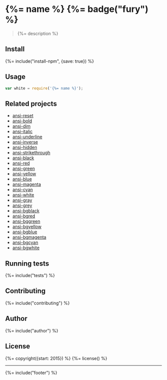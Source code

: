 # {%= name %} {%= badge("fury") %}

> {%= description %}

## Install
{%= include("install-npm", {save: true}) %}

## Usage

```js
var white = require('{%= name %}');
```

## Related projects

+ [ansi-reset](https://github.com/jonschlinkert/ansi-reset)
+ [ansi-bold](https://github.com/jonschlinkert/ansi-bold)
+ [ansi-dim](https://github.com/jonschlinkert/ansi-dim)
+ [ansi-italic](https://github.com/jonschlinkert/ansi-italic)
+ [ansi-underline](https://github.com/jonschlinkert/ansi-underline)
+ [ansi-inverse](https://github.com/jonschlinkert/ansi-inverse)
+ [ansi-hidden](https://github.com/jonschlinkert/ansi-hidden)
+ [ansi-strikethrough](https://github.com/jonschlinkert/ansi-strikethrough)
+ [ansi-black](https://github.com/jonschlinkert/ansi-black)
+ [ansi-red](https://github.com/jonschlinkert/ansi-red)
+ [ansi-green](https://github.com/jonschlinkert/ansi-green)
+ [ansi-yellow](https://github.com/jonschlinkert/ansi-yellow)
+ [ansi-blue](https://github.com/jonschlinkert/ansi-blue)
+ [ansi-magenta](https://github.com/jonschlinkert/ansi-magenta)
+ [ansi-cyan](https://github.com/jonschlinkert/ansi-cyan)
+ [ansi-white](https://github.com/jonschlinkert/ansi-white)
+ [ansi-gray](https://github.com/jonschlinkert/ansi-gray)
+ [ansi-grey](https://github.com/jonschlinkert/ansi-grey)
+ [ansi-bgblack](https://github.com/jonschlinkert/ansi-bgblack)
+ [ansi-bgred](https://github.com/jonschlinkert/ansi-bgred)
+ [ansi-bggreen](https://github.com/jonschlinkert/ansi-bggreen)
+ [ansi-bgyellow](https://github.com/jonschlinkert/ansi-bgyellow)
+ [ansi-bgblue](https://github.com/jonschlinkert/ansi-bgblue)
+ [ansi-bgmagenta](https://github.com/jonschlinkert/ansi-bgmagenta)
+ [ansi-bgcyan](https://github.com/jonschlinkert/ansi-bgcyan)
+ [ansi-bgwhite](https://github.com/jonschlinkert/ansi-bgwhite)

## Running tests
{%= include("tests") %}

## Contributing
{%= include("contributing") %}

## Author
{%= include("author") %}

## License
{%= copyright({start: 2015}) %}
{%= license() %}

***

{%= include("footer") %}
